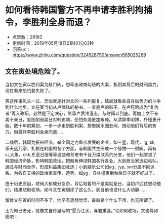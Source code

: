 # 如何看待韩国警方不再申请李胜利拘捕令，李胜利全身而退？
- 点赞数：28183
- 更新时间：2019年05月18日21时01分03秒
- 回答url：https://www.zhihu.com/question/324528790/answer/685025269
<body>
 <h2>文在寅处境危险了。</h2>
 <p data-pid="N5CkwzB5">当初文在寅以胜利案为敲门砖，想牵出政商勾结的大案，扳倒其背后的财阀势力，现在看来恐怕要失败了。</p>
 <p data-pid="YI9bszar">等这件事风头一过，恐怕就是针对文的一系列报复，结局就看各自背后势力的斗争到什么地步。文在寅当初从卢武铉的秘书，一直是卢的影子。在卢死后成为“复仇者”再入政坛，必然是下定决心，继承卢武铉遗志，与财阀斗到底。再加上文不亲美不亲日，妄图削弱美日对韩影响，恐怕处境更加艰难。从清算李明博，朴槿惠开始，数十年的筹划，一步一步走到胜利案，想借娱乐圈丑闻，撼动他们背后的势力，但最终李胜利全身而退……</p>
 <p data-pid="u18dwCvj">二战后，韩国为振兴经济，举全国之力重点发展的企业，如三星，现代，lg, sk, 乐天这几家，扎根在韩国的各个方面，与韩国共生形成一个怪物――财阀。再有cj,大象，ckk,东亚日报等等这些和前者有千丝万缕联系的分支，他们一起掌握了韩国经济命脉，影响韩国政坛，把触角伸进韩国各行各业。大到政治家选边站队，通过与财阀合作，形成利益集团竞选；小到娱乐公司如yg，jyp, sm分属不同派系，为各自支持的政治家宣传，造势。如yg，自朴槿惠倒台后日子就不好过了。</p>
 <p data-pid="YX2xkY3g">由于历史原因，财阀大都成分复杂，背后站着的不是美就是日，当初卢武铉想动他们，结果悲剧收场，如今文在寅绸缪了这么久，到目前也没什么大动静……</p>
 <p data-pid="SHVk80Qs">留给文在寅的时间不多了，他早有思想觉悟，最后是个什么下场，也无所谓了。</p>
 <p data-pid="0InZftMB">士为知己者死，就像文自传里写的“愿为江水，与君重逢。”论如何收场，文也算如愿吧！</p>
</body>